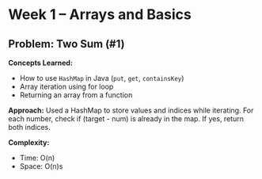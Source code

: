 # Week 1 – Arrays and Basics

## Problem: Two Sum (#1)
**Concepts Learned:**
- How to use `HashMap` in Java (`put`, `get`, `containsKey`)
- Array iteration using for loop
- Returning an array from a function

**Approach:**
Used a HashMap to store values and indices while iterating.
For each number, check if (target - num) is already in the map.
If yes, return both indices.

**Complexity:**
- Time: O(n)
- Space: O(n)s